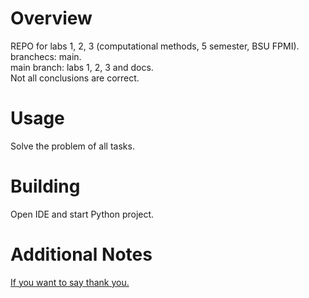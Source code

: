 # Overview
REPO for labs 1, 2, 3 (computational methods, 5 semester, BSU FPMI).  
branchecs: main.  
main branch: labs 1, 2, 3 and docs.  
Not all conclusions are correct.  

# Usage
Solve the problem of all tasks.

# Building
Open IDE and start Python project.

# Additional Notes
[If you want to say thank you.](https://vk.com/andrey_pf)

